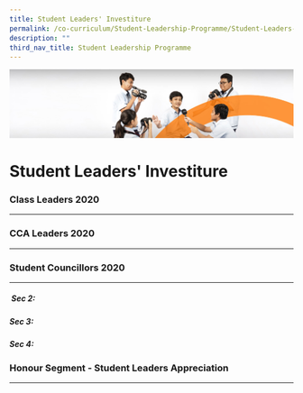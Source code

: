 ```yaml
---
title: Student Leaders' Investiture
permalink: /co-curriculum/Student-Leadership-Programme/Student-Leaders-Investiture/
description: ""
third_nav_title: Student Leadership Programme
---
```

![](/images/cca.jpg)

Student Leaders' Investiture
============================

### Class Leaders 2020
------------------

### CCA Leaders 2020
----------------

### Student Councillors 2020
------------------------
#####  Sec 2:

##### Sec 3:

##### Sec 4:

### Honour Segment - Student Leaders Appreciation
---------------------------------------------